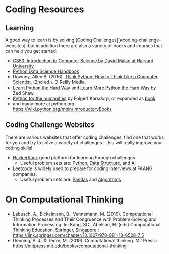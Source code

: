 # Coding Resources

## Learning
A good way to learn is by solving [Coding Challenges][#coding-challenge-websites], but in addition there are also a variety of books and courses that can help you get started:
- [CS50: Introduction to Computer Science by David Malan at Harvard University](https://pll.harvard.edu/course/cs50-introduction-computer-science?delta=0)
- [Python Data Science Handbook](https://jakevdp.github.io/PythonDataScienceHandbook/)
- Downey, Allen B. (2016). [Think Python: How to Think Like a Computer Scientist.](https://greenteapress.com/wp/think-python-2e/) (2nd ed.). O'Reilly Media.
- [Learn Python the Hard Way](https://learncodethehardway.org/python/) and [Learn More Python the Hard Way](https://learncodethehardway.org/more-python-book/) by Zed Shaw.
- [Python for the humanities](http://www.karsdorp.io/python-course/) by Folgert Karsdorp, or expanded as [book](https://press.princeton.edu/books/hardcover/9780691172361/humanities-data-analysis).
- and many more at python.org: https://wiki.python.org/moin/IntroductoryBooks

## Coding Challenge Websites
There are various websites that offer coding challenges, find one that works for you and try to solve a variety of challenges - this will really improve your coding skills!

- [HackerRank](https://www.hackerrank.com/dashboard) good platform for learning through challenges
  - Useful problem sets are: [Python](https://www.hackerrank.com/domains/python), [Data Structure](https://www.hackerrank.com/domains/data-structures), and [AI](https://www.hackerrank.com/domains/ai)
- [Leetcode](https://leetcode.com) is widely used to prepare for coding interviews at FAANG companies.
  - Useful problem sets are: [Pandas](https://leetcode.com/problemset/pandas/) and [Algorithms](https://leetcode.com/problemset/algorithms/)

# On Computational Thinking
- Labusch, A., Eickelmann, B., Vennemann, M. (2019). Computational Thinking Processes and Their Congruence with Problem-Solving and Information Processing. In: Kong, SC., Abelson, H. (eds) Computational Thinking Education. Springer, Singapore.: https://link.springer.com/chapter/10.1007/978-981-13-6528-7_5
- Denning, P. J., & Tedre, M. (2019). Computational thinking. Mit Press.: https://mitpress.mit.edu/books/computational-thinking
